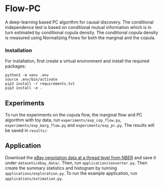 # Flow-PC

A deep-learning based PC algorithm for causal discovery. The conditional independence test is based on conditional mutual information which is in turn estimated by conditional copula density. The conditional copula density is measured using Normalizing Flows for both the marginal and the copula. 

### Installation

For installation, first create a virtual environment and install the required packages:

```
python3 -m venv .env
source .env/bin/activate
pip3 install -r requirements.txt
pip3 install -e .
```

## Experiments

To run the experiments on the copula flow, the marginal flow and PC algorithm with toy data, run ```experiments/exp_cop_flow.py```, ```experiments/exp_marg_flow.py``` and ```experiments/exp_pc.py```. The results will be saved in ```results/```.

## Application

Download the [eBay negotation data at a thread level from NBER](https://data.nber.org/data-appendix/w24306/bargaining/anon_bo_threads.csv.gz) and save it under ```datasets/ebay_data/```. Then, run ```application/converter.py```. Then create the summary statistics and histogram by running ```applications/exploration.py```. To run the example application, run ```applications/estimation.py```. 
